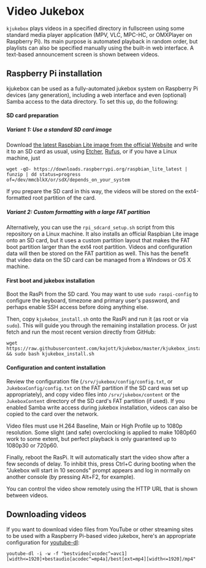 # Video Jukebox

`kjukebox` plays videos in a specified directory in fullscreen using some standard media player application (MPV, VLC, MPC-HC, or OMXPlayer on Raspberry Pi). Its main purpose is automated playback in random order, but playlists can also be specified manually using the built-in web interface. A text-based announcement screen is shown between videos.





## Raspberry Pi installation

kjukebox can be used as a fully-automated jukebox system on Raspberry Pi devices (any generation), including a web interface and even (optional) Samba access to the data directory. To set this up, do the following:


#### SD card preparation

##### Variant 1: Use a standard SD card image

Download [the latest Raspbian Lite image from the official Website](https://downloads.raspberrypi.org/raspbian_lite_latest) and write it to an SD card as usual, using [Etcher](https://etcher.io/), [Rufus](https://rufus.akeo.ie/), or if you have a Linux machine, just
```
wget -qO- https://downloads.raspberrypi.org/raspbian_lite_latest | funzip | dd status=progress of=/dev/mmcblkX/or/sdX/depends_on_your_system
```

If you prepare the SD card in this way, the videos will be stored on the ext4-formatted root partition of the card.

##### Variant 2: Custom formatting with a large FAT partition

Alternatively, you can use the `rpi_sdcard_setup.sh` script from this repository on a Linux machine. It also installs an official Raspbian Lite image onto an SD card, but it uses a custom partition layout that makes the FAT boot partition larger than the ext4 root partition. Videos and configuration data will then be stored on the FAT partition as well. This has the benefit that video data on the SD card can be managed from a Windows or OS X machine.


#### First boot and jukebox installation

Boot the RasPi from the SD card. You may want to use `sudo raspi-config` to configure the keyboard, timezone and primary user's password, and perhaps enable SSH access before doing anything else.

Then, copy `kjukebox_install.sh` onto the RasPi and run it (as root or via `sudo`). This will guide you through the remaining installation process. Or just fetch and run the most recent version directly from GitHub:
```
wget https://raw.githubusercontent.com/kajott/kjukebox/master/kjukebox_install.sh && sudo bash kjukebox_install.sh
```


#### Configuration and content installation

Review the configuration file (`/srv/jukebox/config/config.txt`, or `JukeboxConfig/config.txt` on the FAT partition if the SD card was set up appropriately), and copy video files into `/srv/jukebox/content` or the `JukeboxContent` directory of the SD card's FAT partition (if used). If you enabled Samba write access during jukebox installation, videos can also be copied to the card over the network.

Video files must use H.264 Baseline, Main or High Profile up to 1080p resolution. Some slight (and safe) overclocking is applied to make 1080p60 work to some extent, but perfect playback is only guaranteed up to 1080p30 or 720p60.

Finally, reboot the RasPi. It will automatically start the video show after a few seconds of delay. To inhibit this, press Ctrl+C during booting when the "Jukebox will start in 10 seconds" prompt appears and log in normally on another console (by pressing Alt+F2, for example).

You can control the video show remotely using the HTTP URL that is shown between videos.





## Downloading videos

If you want to download video files from YouTube or other streaming sites to be used with a Raspberry Pi-based video jukebox, here's an appropriate configuration for [youtube-dl](http://rg3.github.io/youtube-dl/):

```
youtube-dl -i -w -f "bestvideo[vcodec^=avc1][width<=1920]+bestaudio[acodec^=mp4a]/best[ext=mp4][width<=1920]/mp4"
```
